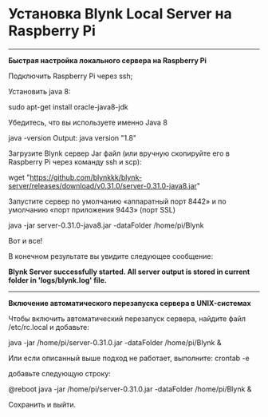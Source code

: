 # Установка Blynk Local Server на Raspberry Pi

___

**Быстрая настройка локального сервера на Raspberry Pi**

Подключить Raspberry Pi через ssh;

Установить java 8:

sudo apt-get install oracle-java8-jdk

Убедитесь, что вы используете именно Java 8

java -version Output: java version "1.8"

Загрузите Blynk сервер Jar файл (или вручную скопируйте его в Raspberry Pi через команду ssh и scp):

wget "https://github.com/blynkkk/blynk-server/releases/download/v0.31.0/server-0.31.0-java8.jar"

Запустите сервер по умолчанию «аппаратный порт 8442» и по умолчанию «порт приложения 9443» (порт SSL)

java -jar server-0.31.0-java8.jar -dataFolder /home/pi/Blynk

Вот и все!

В конечном результате вы увидите следующее сообщение:

**Blynk Server successfully started. All server output is stored in current folder in 'logs/blynk.log' file.**

___

**Включение автоматического перезапуска сервера в UNIX-системах**

Чтобы включить автоматический перезапуск сервера, найдите файл /etc/rc.local и добавьте:

java -jar /home/pi/server-0.31.0.jar -dataFolder /home/pi/Blynk &

Или если описанный выше подход не работает, выполните:
crontab -e

добавьте следующую строку:

@reboot java -jar /home/pi/server-0.31.0.jar -dataFolder /home/pi/Blynk &

Сохранить и выйти.
